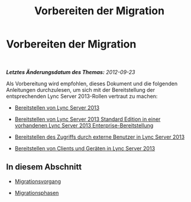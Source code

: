 ﻿---
title: Vorbereiten der Migration
TOCTitle: Vorbereiten der Migration
ms:assetid: 035e38f7-eb75-4e2f-9f3a-c9f942b0a55b
ms:mtpsurl: https://technet.microsoft.com/de-de/library/JJ204634(v=OCS.15)
ms:contentKeyID: 49293014
ms.date: 05/19/2016
mtps_version: v=OCS.15
ms.translationtype: HT
---

# Vorbereiten der Migration

 

_**Letztes Änderungsdatum des Themas:** 2012-09-23_

Als Vorbereitung wird empfohlen, dieses Dokument und die folgenden Anleitungen durchzulesen, um sich mit der Bereitstellung der entsprechenden Lync Server 2013-Rollen vertraut zu machen:

  - [Bereitstellen von Lync Server 2013](lync-server-2013-deploying-lync-server.md)

  - [Bereitstellen von Lync Server 2013 Standard Edition in einer vorhandenen Lync Server 2013 Enterprise-Bereitstellung](lync-server-2013-deploying-lync-server-2013-standard-edition-into-an-existing-lync-server-2013-enterprise.md)

  - [Bereitstellen des Zugriffs durch externe Benutzer in Lync Server 2013](lync-server-2013-deploying-external-user-access.md)

  - [Bereitstellen von Clients und Geräten in Lync Server 2013](lync-server-2013-deploying-clients-and-devices.md)

## In diesem Abschnitt

  - [Migrationsvorgang](migration-process.md)

  - [Migrationsphasen](migration-phases.md)

